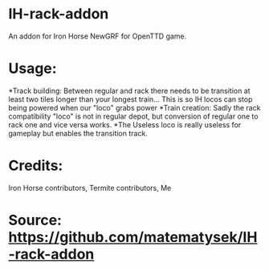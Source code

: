 # IH-rack-addon
An addon for Iron Horse NewGRF for OpenTTD game.

# Usage:
*Track building: Between regular and rack there needs to be transition at least two tiles longer than your longest train... This is so IH locos can stop being powered when our "loco" grabs power
*Train creation: Sadly the rack compatibility "loco" is not in regular depot, but conversion of regular one to rack one and vice versa works.
*The Useless loco is really useless for gameplay but enables the transition track.

# Credits:
Iron Horse contributors, 
Termite contributors, 
Me

# Source: https://github.com/matematysek/IH-rack-addon

